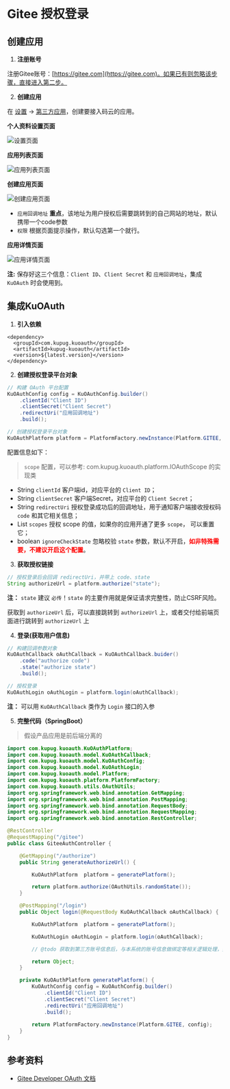 # Gitee 授权登录

## 创建应用

1. **注册账号**

注册Gitee账号：[https://gitee.com](https://gitee.com)。如果已有则忽略该步骤，直接进入第二步。 

2. **创建应用**

在 [设置](https://gitee.com/profile/account_information) -> [第三方应用](https://gitee.com/oauth/applications)，创建要接入码云的应用。 

**个人资料设置页面**

![设置页面](_media/images/gitee01.png)

**应用列表页面**

![应用列表页面](_media/images/gitee02.png)

**创建应用页面**

![创建应用页面](_media/images/gitee03.png)

- `应用回调地址` **重点**，该地址为用户授权后需要跳转到的自己网站的地址，默认携带一个code参数
- `权限` 根据页面提示操作，默认勾选第一个就行。

**应用详情页面**

![应用详情页面](_media/images/gitee04.png)

**注:** 保存好这三个信息：`Client ID`、`Client Secret` 和 `应用回调地址`，集成 `KuOAuth` 时会使用到。


## 集成KuOAuth

1. **引入依赖**

```maven
<dependency>
  <groupId>com.kupug.kuoauth</groupId>
  <artifactId>kupug-kuoauth</artifactId>
  <version>${latest.version}</version>
</dependency>
```

2. **创建授权登录平台对象**

```java
// 构建 OAuth 平台配置
KuOAuthConfig config = KuOAuthConfig.builder()
    .clientId("Client ID")
    .clientSecret("Client Secret")
    .redirectUri("应用回调地址")
    .build();

// 创建授权登录平台对象
KuOAuthPlatform platform = PlatformFactory.newInstance(Platform.GITEE, config);
```

配置信息如下：
> `scope` 配置，可以参考: com.kupug.kuoauth.platform.IOAuthScope 的实现类

- String `clientId` 客户端id，对应平台的 `Client ID`；
- String `clientSecret` 客户端Secret，对应平台的 `Client Secret`；
- String `redirectUri` 授权登录成功后的回调地址，用于通知客户端接收授权码 `code` 和其它相关信息；
- List `scopes` 授权 scope 的值，如果你的应用开通了更多 `scope`， 可以重置它；
- boolean `ignoreCheckState` 忽略校验 `state` 参数，默认不开启，<strong style="color:red">如非特殊需要，不建议开启这个配置</strong>。


3. **获取授权链接**

```java
// 授权登录后会回调 redirectUri，并带上 code、state
String authorizeUrl = platform.authorize("state");
```

**注：** `state` 建议 `必传`！`state` 的主要作用就是保证请求完整性，防止CSRF风险。

获取到 `authorizeUrl` 后，可以直接跳转到 `authorizeUrl` 上，或者交付给前端页面进行跳转到 `authorizeUrl` 上

4. **登录(获取用户信息)** 

```java
// 构建回调参数对象
KuOAuthCallback oAuthCallback = KuOAuthCallback.buider()
    .code("authorize code")
    .state("authorize state")
    .build();

// 授权登录
KuOAuthLogin oAuthLogin = platform.login(oAuthCallback);
```

**注：** 可以用 `KuOAuthCallback` 类作为 `Login` 接口的入参

5. **完整代码（SpringBoot）**
> 假设产品应用是前后端分离的

```java
import com.kupug.kuoauth.KuOAuthPlatform;
import com.kupug.kuoauth.model.KuOAuthCallback;
import com.kupug.kuoauth.model.KuOAuthConfig;
import com.kupug.kuoauth.model.KuOAuthLogin;
import com.kupug.kuoauth.model.Platform;
import com.kupug.kuoauth.platform.PlatformFactory;
import com.kupug.kuoauth.utils.OAuthUtils;
import org.springframework.web.bind.annotation.GetMapping;
import org.springframework.web.bind.annotation.PostMapping;
import org.springframework.web.bind.annotation.RequestBody;
import org.springframework.web.bind.annotation.RequestMapping;
import org.springframework.web.bind.annotation.RestController;

@RestController
@RequestMapping("/gitee")
public class GiteeAuthController {

    @GetMapping("/authorize")
    public String generateAuthorizeUrl() {

        KuOAuthPlatform  platform = generatePlatform();

        return platform.authorize(OAuthUtils.randomState());
    }

    @PostMapping("/login")
    public Object login(@RequestBody KuOAuthCallback oAuthCallback) {

        KuOAuthPlatform  platform = generatePlatform();

        KuOAuthLogin oAuthLogin = platform.login(oAuthCallback);

        // @todo 获取到第三方账号信息后，与本系统的账号信息做绑定等相关逻辑处理，并生成用户登录信息，返回给客户端

        return Object;
    }

    private KuOAuthPlatform generatePlatform() {
        KuOAuthConfig config = KuOAuthConfig.builder()
            .clientId("Client ID")
            .clientSecret("Client Secret")
            .redirectUri("应用回调地址")
            .build();
            
        return PlatformFactory.newInstance(Platform.GITEE, config);
    }
}
```

## 参考资料
- [Gitee Developer OAuth 文档](https://gitee.com/api/v5/oauth_doc#/list-item-1)